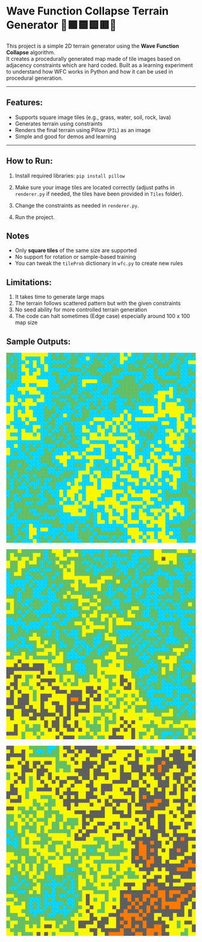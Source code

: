 # Wave Function Collapse Terrain Generator 🧩🟩🟦🟨🟥🧩

This project is a simple 2D terrain generator using the **Wave Function Collapse** algorithm.  
It creates a procedurally generated map made of tile images based on adjacency constraints which are hard coded.
Built as a learning experiment to understand how WFC works in Python and how it can be used in procedural generation.

---

## Features:

- Supports square image tiles (e.g., grass, water, soil, rock, lava)
- Generates terrain using constraints
- Renders the final terrain using Pillow (`PIL`) as an image
- Simple and good for demos and learning


---

## How to Run:

1. Install required libraries: `pip install pillow`

2. Make sure your image tiles are located correctly (adjust paths in `renderer.py` if needed, the tiles have been provided in `Tiles` folder).

3. Change the constraints as needed in `renderer.py`.

3. Run the project.

## Notes
- Only **square tiles** of the same size are supported
- No support for rotation or sample-based training
- You can tweak the `tileProb` dictionary in `wfc.py` to create new rules

## Limitations:
1. It takes time to generate large maps
2. The terrain follows scattered pattern but with the given constraints
3. No seed ability for more controlled terrain generation
4. The code can halt sometimes (Edge case) especially around 100 x 100 map size

## Sample Outputs:
![alt text](Sample_Outputs/image1.png)

![alt text](Sample_Outputs/image2.PNG)

![alt text](Sample_Outputs/image3.PNG)